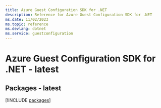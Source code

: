 ```yaml
---
title: Azure Guest Configuration SDK for .NET
description: Reference for Azure Guest Configuration SDK for .NET
ms.date: 11/02/2023
ms.topic: reference
ms.devlang: dotnet
ms.service: guestconfiguration
---
```

# Azure Guest Configuration SDK for .NET - latest
## Packages - latest
[!INCLUDE [packages](guest-configuration-index.md)]